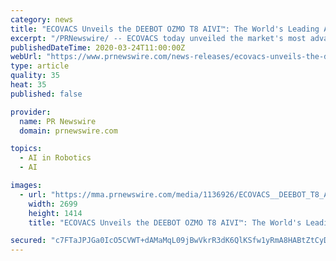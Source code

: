 ```yaml
---
category: news
title: "ECOVACS Unveils the DEEBOT OZMO T8 AIVI™: The World's Leading AI-Driven Floor Cleaning Robot Just Got Smarter"
excerpt: "/PRNewswire/ -- ECOVACS today unveiled the market's most advanced AI-driven floor cleaning robot, solving for efficient home vacuuming, mopping and even home..."
publishedDateTime: 2020-03-24T11:00:00Z
webUrl: "https://www.prnewswire.com/news-releases/ecovacs-unveils-the-deebot-ozmo-t8-aivi-the-worlds-leading-ai-driven-floor-cleaning-robot-just-got-smarter-301028666.html"
type: article
quality: 35
heat: 35
published: false

provider:
  name: PR Newswire
  domain: prnewswire.com

topics:
  - AI in Robotics
  - AI

images:
  - url: "https://mma.prnewswire.com/media/1136926/ECOVACS__DEEBOT_T8_AIVI.jpg?p=facebook"
    width: 2699
    height: 1414
    title: "ECOVACS Unveils the DEEBOT OZMO T8 AIVI™: The World's Leading AI-Driven Floor Cleaning Robot Just Got Smarter"

secured: "c7FTaJPJGa0IcO5CVWT+dAMaMqL09jBwVkrR3dK6QlKSfw1yRmA8HABtZtCyD7c5zStni5V3qREiF02sV0ZDiQJByRWmfosjnrtM4/J8ixH/A9qk+U+bxRIgX3FCxe+wFKdW/qiHFmtgD6Y/yWUxUJzh8NTYL3qaRD3AJK9Bf/Fl3g5RT75GQWEJlmj5/We87fxXf9HBS6TI5a06o9GIc1iPqk+NNFi5AR8Wdm7yVfm9aYY1IA4vnvv5QIlzhbIbEj6nlcbp+KO8Ywe4E5twJcgZkjAdZamHs5Fjtlu62YCVPsRB4rLb+NqCl2VcwECt;N3euzKckE0JGVASUtxBgHw=="
---
```


